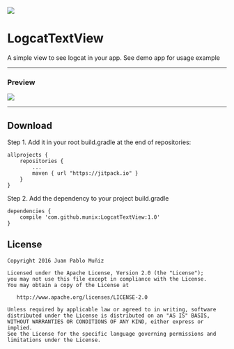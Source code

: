 [![](https://jitpack.io/v/munix/LogcatTextView.svg)](https://jitpack.io/#munix/LogcatTextView)

# LogcatTextView
A simple view to see logcat in your app. See demo app for usage example

----------

### Preview
![](https://raw.githubusercontent.com/munix/LogcatTextView/master/screenshots/example.png)

----------



Download
--------

Step 1. Add it in your root build.gradle at the end of repositories:


    allprojects {
        repositories {
		    ...
	        maven { url "https://jitpack.io" }
        }
    }

Step 2. Add the dependency to your project build.gradle


    dependencies {
        compile 'com.github.munix:LogcatTextView:1.0'
    }
   
   

License
-------

    Copyright 2016 Juan Pablo Muñiz

    Licensed under the Apache License, Version 2.0 (the "License");
    you may not use this file except in compliance with the License.
    You may obtain a copy of the License at

       http://www.apache.org/licenses/LICENSE-2.0

    Unless required by applicable law or agreed to in writing, software
    distributed under the License is distributed on an "AS IS" BASIS,
    WITHOUT WARRANTIES OR CONDITIONS OF ANY KIND, either express or implied.
    See the License for the specific language governing permissions and
    limitations under the License.

